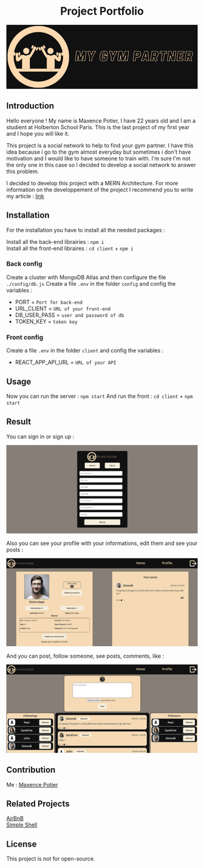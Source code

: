 # <div align="center">Project Portfolio</div>

<p align="center"><img src="./README_img/MGP.png"/></p>

## Introduction

Hello everyone ! My name is Maxence Potier, I have 22 years old and I am a studient at Holberton School Paris. This is the last project of my first year and I hope you will like it.

This project is a social network to help to find your gym partner. I have this idea because i go to the gym almost everyday but sometimes i don't have motivation and I would like to have someone to train with. I'm sure I'm not the only one in this case so I decided to develop a social network to answer this problem.

I decided to develop this project with a MERN Architecture. For more information on the developpement of the project I recommend you to write my article : [link](https://www.linkedin.com/pulse/my-portfolio-project-maxence-potier)

## Installation 

For the installation you have to install all the needed packages :

Install all the back-end librairies : ```npm i``` </br>
Install all the front-end libraires : ```cd client``` + ```npm i```

### Back config

Create a cluster with MongoDB Atlas and then configure the file ```./config/db.js```
Create a file ```.env``` in the folder ```config``` and config the variables :
 - PORT = ```Port for back-end```
 - URL_CLIENT = ```URL of your front-end```
 - DB_USER_PASS = ```user and password of db```
 - TOKEN_KEY = ```token key```

### Front config

Create a file ```.env``` in the folder ```client``` and config the variables :
- REACT_APP_API_URL = ```URL of your API```

## Usage 

Now you can run the server : ```npm start```
And run the front : ```cd client``` + ```npm start```

## Result

You can sign in or sign up :
<p align="center">
<img src="./README_img/registerpage.png">
</p>

Also you can see your profile with your informations, edit them and see your posts :
<p align="center">
<img src="./README_img/profilpage.png">
</p>

And you can post, follow someone, see posts, comments, like :
<p align="center">
<img src="./README_img/Homepage.png">
</p>

## Contribution 

Me : [Maxence Potier](https://github.com/Mxn-ptr)

## Related Projects

[AirBnB](https://github.com/Mxn-ptr/AirBnB_clone_v4) </br>
[Simple Shell](https://github.com/Mxn-ptr/simple_shell) </br>

## License

This project is not for open-source.






